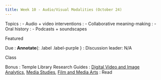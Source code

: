```yaml
---
title: Week 10 - Audio/Visual Modalities (October 24)
---
```


Topics
: - Audio + video interventions
: - Collaborative meaning-making
: - Oral history
: - Podcasts + soundscapes

Featured

Due
: **Annotate**{: .label .label-purple }
  : Discussion leader: N/A


Class


Bonus
: Temple Library Research Guides
    : [Digital Video and Image Analytics](https://guides.temple.edu/video-image-analysis-and-visualization), [Media Studies](https://guides.temple.edu/media), [Film and Media Arts](https://guides.temple.edu/fma)
: Read